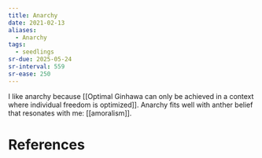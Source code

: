```yaml
---
title: Anarchy
date: 2021-02-13
aliases:
  - Anarchy
tags:
  - seedlings
sr-due: 2025-05-24
sr-interval: 559
sr-ease: 250
---
```

I like anarchy because [[Optimal Ginhawa can only be achieved in a context where individual freedom is optimized]]. Anarchy fits well with anther belief that resonates with me: [[amoralism]].

# References
